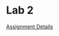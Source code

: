 # Lab 2

[Assignment Details](https://github.com/Mikecamdo/ProgrammingLanguages/blob/main/Lab%202/CS3342_2023_Lab2.pdf)
